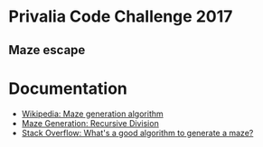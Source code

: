 # Privalia Code Challenge 2017

## Maze escape

# Documentation

- [Wikipedia: Maze generation algorithm](https://en.wikipedia.org/wiki/Maze_generation_algorithm)
- [Maze Generation: Recursive Division](http://weblog.jamisbuck.org/2011/1/12/maze-generation-recursive-division-algorithm)
- [Stack Overflow: What's a good algorithm to generate a maze?](http://stackoverflow.com/questions/38502/whats-a-good-algorithm-to-generate-a-maze)
